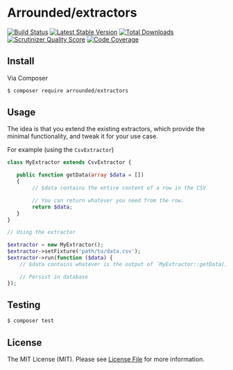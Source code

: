 # Arrounded/extractors

[![Build Status](http://img.shields.io/travis/arrounded/extractors.svg?style=flat-square)](https://travis-ci.org/arrounded/extractors)
[![Latest Stable Version](http://img.shields.io/packagist/v/arrounded/extractors.svg?style=flat-square)](https://packagist.org/packages/arrounded/extractors)
[![Total Downloads](http://img.shields.io/packagist/dt/arrounded/extractors.svg?style=flat-square)](https://packagist.org/packages/arrounded/extractors)
[![Scrutinizer Quality Score](http://img.shields.io/scrutinizer/g/arrounded/extractors.svg?style=flat-square)](https://scrutinizer-ci.com/g/arrounded/extractors/)
[![Code Coverage](http://img.shields.io/scrutinizer/coverage/g/arrounded/extractors.svg?style=flat-square)](https://scrutinizer-ci.com/g/arrounded/extractors/)

## Install

Via Composer

``` bash
$ composer require arrounded/extractors
```

## Usage

The idea is that you extend the existing extractors, which provide the minimal functionality, and tweak it for your use case.

For example (using the `CsvExtractor`)

```php
class MyExtractor extends CsvExtractor {

   public function getData(array $data = [])
   {
        // $data contains the entire content of a row in the CSV

        // You can return whatever you need from the row.
        return $data;
   }
}

// Using the extractor

$extractor = new MyExtractor();
$extractor->setFixture('path/to/data.csv');
$extractor->run(function ($data) {
    // $data contains whatever is the output of `MyExtractor::getData()`.

    // Persist in database
});
```

## Testing

``` bash
$ composer test
```

## License

The MIT License (MIT). Please see [License File](LICENSE.md) for more information.
